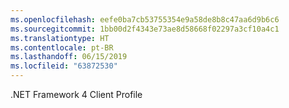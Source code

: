 ```yaml
---
ms.openlocfilehash: eefe0ba7cb53755354e9a58de8b8c47aa6d9b6c6
ms.sourcegitcommit: 1bb00d2f4343e73ae8d58668f02297a3cf10a4c1
ms.translationtype: HT
ms.contentlocale: pt-BR
ms.lasthandoff: 06/15/2019
ms.locfileid: "63872530"
---
```

.NET Framework 4 Client Profile